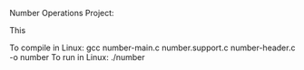Number Operations Project:

This


To compile in Linux: 
gcc number-main.c number.support.c number-header.c -o number 
To run in Linux: 
./number 
